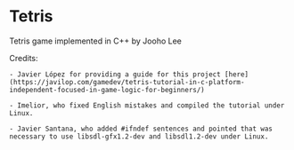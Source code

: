 # Tetris

Tetris game implemented in C++ by Jooho Lee

Credits:

    - Javier López for providing a guide for this project [here](https://javilop.com/gamedev/tetris-tutorial-in-c-platform-independent-focused-in-game-logic-for-beginners/)

    - Imelior, who fixed English mistakes and compiled the tutorial under Linux.

    - Javier Santana, who added #ifndef sentences and pointed that was necessary to use libsdl-gfx1.2-dev and libsdl1.2-dev under Linux.


